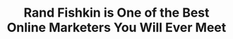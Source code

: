 ---
categories: ['marketing', 'articles', 'all_articles']
provider_display: "stories.producthunt.com"
provider_name: "stories.producthunt.com"
favicon_url: https://stories.producthunt.com/wp-content/themes/Less-child/images/favicon.ico
title: "Rand Fishkin is One of the Best Online Marketers You Will Ever Meet"
published: 2016-01-04
source: https://stories.producthunt.com/rand-fishkin-best-online-marketer/
thumbnail: https://stories.producthunt.com/wp-content/uploads/2015/12/b322caeb42888a3aac51f55d3ec8e1591b7278f0-1024x576.jpg
---